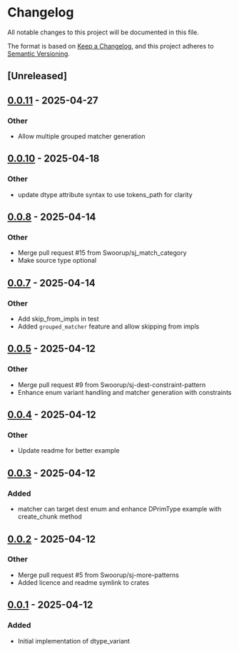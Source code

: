 # Changelog

All notable changes to this project will be documented in this file.

The format is based on [Keep a Changelog](https://keepachangelog.com/en/1.0.0/),
and this project adheres to [Semantic Versioning](https://semver.org/spec/v2.0.0.html).

## [Unreleased]

## [0.0.11](https://github.com/Swoorup/dtype_variant/compare/dtype_variant-v0.0.10...dtype_variant-v0.0.11) - 2025-04-27

### Other

- Allow multiple grouped matcher generation

## [0.0.10](https://github.com/Swoorup/dtype_variant/compare/dtype_variant-v0.0.9...dtype_variant-v0.0.10) - 2025-04-18

### Other

- update dtype attribute syntax to use tokens_path for clarity

## [0.0.8](https://github.com/Swoorup/dtype_variant/compare/dtype_variant-v0.0.7...dtype_variant-v0.0.8) - 2025-04-14

### Other

- Merge pull request #15 from Swoorup/sj_match_category
- Make source type optional

## [0.0.7](https://github.com/Swoorup/dtype_variant/compare/dtype_variant-v0.0.6...dtype_variant-v0.0.7) - 2025-04-14

### Other

- Add skip_from_impls in test
- Added `grouped_matcher` feature and allow skipping from impls

## [0.0.5](https://github.com/Swoorup/dtype_variant/compare/dtype_variant-v0.0.4...dtype_variant-v0.0.5) - 2025-04-12

### Other

- Merge pull request #9 from Swoorup/sj-dest-constraint-pattern
- Enhance enum variant handling and matcher generation with constraints

## [0.0.4](https://github.com/Swoorup/dtype_variant/compare/dtype_variant-v0.0.3...dtype_variant-v0.0.4) - 2025-04-12

### Other

- Update readme for better example

## [0.0.3](https://github.com/Swoorup/dtype_variant/compare/dtype_variant-v0.0.2...dtype_variant-v0.0.3) - 2025-04-12

### Added

- matcher can target dest enum and enhance DPrimType example with create_chunk method

## [0.0.2](https://github.com/Swoorup/dtype_variant/compare/dtype_variant-v0.0.1...dtype_variant-v0.0.2) - 2025-04-12

### Other

- Merge pull request #5 from Swoorup/sj-more-patterns
- Added licence and readme symlink to crates

## [0.0.1](https://github.com/Swoorup/dtype_variant/releases/tag/dtype_variant-v0.0.1) - 2025-04-12

### Added

- Initial implementation of dtype_variant
